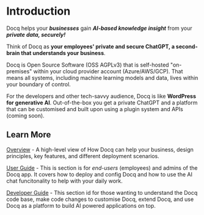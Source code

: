 # Introduction

Docq helps your _**businesses**_ gain _**AI-based knowledge insight**_ from your _**private data, securely!**_

Think of Docq as **your employees' private and secure ChatGPT, a second-brain that understands your business**.

Docq is Open Source Software (OSS AGPLv3) that is self-hosted "on-premises" within your cloud provider account (Azure/AWS/GCP). That means all systems, including machine learning models and data, lives within your boundary of control.

For the developers and other tech-savvy audience, Docq is like **WordPress for generative AI**. Out-of-the-box you get a private ChatGPT and a platform that can be customised and built upon using a plugin system and APIs (coming soon).

## Learn More

[Overview](./overview/introduction.md) - A high-level view of How Docq can help your business, design principles, key features, and different deployment scenarios.

[User Guide](./user-guide/getting-started.md) - This is section is for _end-users_ (employees) and admins of the Docq app. It covers how to deploy and config Docq and how to use the AI chat funcitonality to help with your daily work.

[Developer Guide](./developer-guide/getting-started.md) - This section id for those wanting to understand the Docq code base, make code changes to customise Docq, extend Docq, and use Docq as a platform to build AI powered applications on top.
